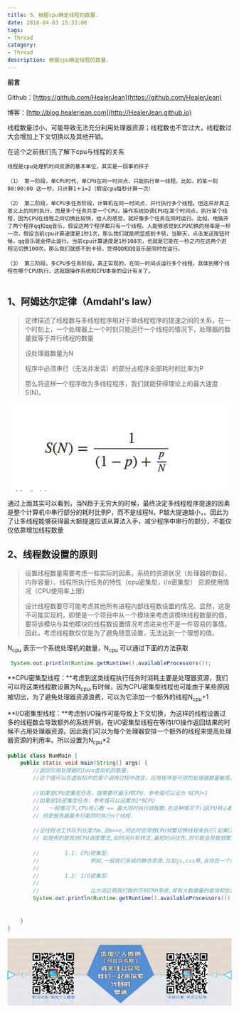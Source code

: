 ```yaml
---
title: 5、根据cpu确定线程的数量.
date: 2018-04-03 15:33:00
tags: 
- Thread
category: 
- Thread
description: 根据cpu确定线程的数量.
---
```

**前言**     

 Github：[https://github.com/HealerJean](https://github.com/HealerJean)         

 博客：[http://blog.healerjean.com](http://HealerJean.github.io)            



线程数量过小，可能导致无法充分利用处理器资源；线程数也不宜过大，线程数过大会增加上下文切换以及其他开销。

在这个之前我们先了解下cpu与线程的关系



```
线程是cpu处理机时间资源的基本单位，其实是一回事的样子

（1） 第一阶段，单CPU时代，单CPU在同一时间点，只能执行单一线程。比如，的某一刻00:00:00 这一秒，只计算1＋1=2（假设cpu每秒计算一次）

（2） 第二阶段，单CPU多任务阶段，计算机在同一时间点，并行执行多个线程。但这并非真正意义上的同时执行，而是多个任务共享一个CPU，操作系统协调CPU在某个时间点，执行某个线程，因为CPU在线程之间切换比较快，给人的感觉，就好像多个任务在同时运行。比如，电脑开了两个程序qq和qq音乐，假设这两个程序都只有一个线程。人能够感觉到CPU切换的频率是一秒一次，假设当前cpu计算速度是1秒1次，那么我们就能明显感到卡顿，当聊天，点击发送按钮时候，qq音乐就会停止运行。当前cpu计算速度是1秒100次，也就是它能在一秒之内在这两个进程见切换100次，那么我们就感不到卡顿，觉得QQ和QQ音乐是同时在运行。

（3） 第三阶段，多CPU多任务阶段，真正实现的，在同一时间点运行多个线程。具体到哪个线程在哪个CPU执行，这就跟操作系统和CPU本身的设计有关了。


```



## 1、阿姆达尔定律（Amdahl's law）

> 定律描述了线程数与多线程程序相对于单线程程序的提速之间的关系，在一个时刻上，一个处理器上一个时刻只能运行一个线程的情况下，处理器的数量就等于并行线程的数量          
>
> 设处理器数量为N    
>
> 程序中必须串行（无法并发话）的部分占程序全部耗时的比率为P        
>
> 那么将这样一个程序改为多线程程序，我们就能获得理论上的最大速度S(N)。



![WX20180503-120301@2x](https://raw.githubusercontent.com/HealerJean/HealerJean.github.io/master/blogImages/WX20180503-120301@2x.png)


通过上面其实可以看到，当N趋于无穷大的时候，最终决定多线程程序提速的因素是整个计算机中串行部分的耗时比例P，而不是线程N，P越大提速越小，。因此为了让多线程能够获得最大额提速应该从算法入手，减少程序中串行的部分，不能仅仅依靠增加线程数量



## 2、线程数设置的原则

> 设置线程数量需要考虑一些实际的因素，系统的资源状况（处理器的数目，内存容量）、线程所执行任务的特性（cpu密集型，i/o密集型） 资源使用情况（CPU使用率上限）     
>
> 设计线程数要尽可能考虑其他所有进程内部线程数设置的情况。显然，这是不可能实现的，即使是一个项目中从一个模块来考虑该模块线程数量的值，要将该模块与其他模块的线程数设置情况考虑进来也不是一件容易的事情。因此，考虑线程数仅仅是为了避免随意设置，无法达到一个理想的值。
>
> 

N<sub>cpu</sub> 表示一个系统处理机的数量，N<sub>cpu</sub> 可以通过下面的方法获取


```java
 System.out.println(Runtime.getRuntime().availableProcessors());
```



**CPU密集型线程：**考虑到这类线程执行任务时消耗主要是处理器资源，我们可以将这类线程数设置为N<sub>cpu</sub>,有时候，因为CPU密集型线程也可能由于某些原因被切出，为了避免处理器资源浪费，可以为它添加一个额外的线程N<sub>cpu</sub>+1

**I/O密集型线程：**考虑到I/O操作可能导致上下文切换，为这样的线程设置过多的线程数会导致额外的系统开销，在I/O密集型线程在等待I/O操作返回结果的时候不占用处理器资源。因此我们可以为每个处理器安排一个额外的线程来提高处理器资源的利用率。所以设置为N<sub>cpu</sub>*2





```java
public class NumMain {
    public static void main(String[] args) {
        //返回可用处理器的Java虚拟机的数量。
        //这个值可以在虚拟机中的某个调用过程中改变。应用程序是可用的处理器数量敏感，因此应该偶尔查询该属性，并适当调整自己的资源使用情况。

        //如果是CPU密集型任务，就需要尽量压榨CPU，参考值可以设为 NCPU+1
        //如果是IO密集型任务，参考值可以设置为2*NCPU
        //   一般情况下,CPU核心数 == 最大同时执行线程数.在这种情况下(设CPU核心数为n),大量客户端会发送请求到服务器,
        // 但是服务器最多只能同时执行n个线程.

        //设线程池工作队列长度为m,且m>>n,则此时会导致CPU频繁切换线程来执行(如果CPU使用的是FCFS,则不会频繁切换,
        // 如使用的是其他CPU调度算法,如时间片轮转法,最短时间优先,则可能会导致频繁的线程切换).

        //        1.1: CPU密集型:
        //                例如,一般我们系统的静态资源,比如js,css等,会存在一个版本号,如 main.js?v0,每当用户访问这个资源的时候,会发送一个比对请求到服务端,比对本地静态文件版本和服务端的文件版本是否一致,不一致则更新.这种任务一般不占用大量IO,所以后台服务器可以快速处理,压力落在CPU上.
        //
        //        1.2: I/O密集型:
        //
        //                比方说近期我们做的万科CRM系统,常有大数据量的查询和批量插入操作,此时的压力主要在I/O上.
        System.out.println(Runtime.getRuntime().availableProcessors());


    }
}


```



![ContactAuthor](https://raw.githubusercontent.com/HealerJean/HealerJean.github.io/master/assets/img/artical_bottom.jpg)




<!-- Gitalk 评论 start  -->

<link rel="stylesheet" href="https://unpkg.com/gitalk/dist/gitalk.css">
<script src="https://unpkg.com/gitalk@latest/dist/gitalk.min.js"></script> 
<div id="gitalk-container"></div>    
 <script type="text/javascript">
    var gitalk = new Gitalk({
		clientID: `1d164cd85549874d0e3a`,
		clientSecret: `527c3d223d1e6608953e835b547061037d140355`,
		repo: `HealerJean.github.io`,
		owner: 'HealerJean',
		admin: ['HealerJean'],
		id: 'CMvk74zmrAv25pyb',
    });
    gitalk.render('gitalk-container');
</script> 

<!-- Gitalk end -->

